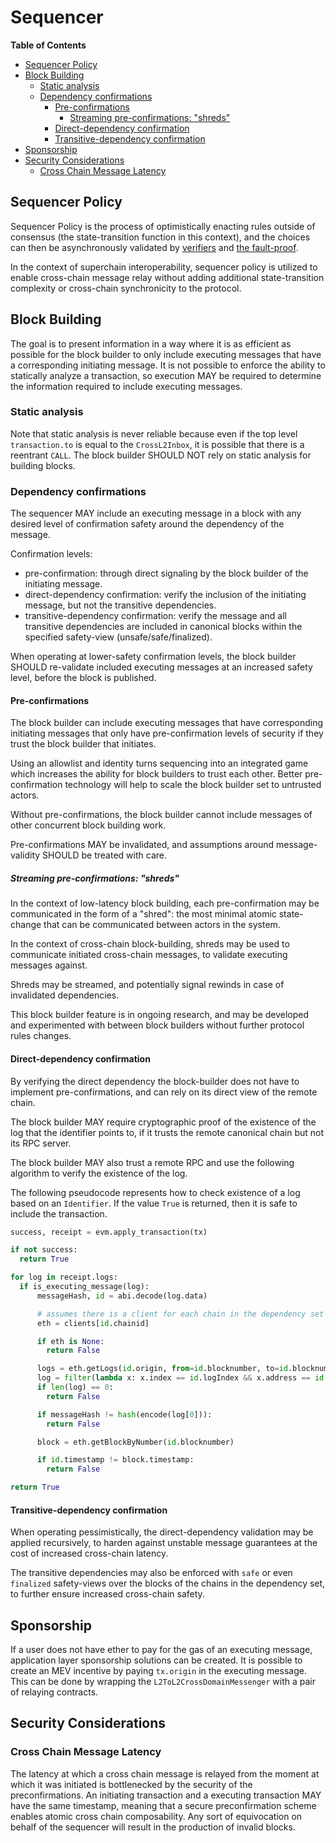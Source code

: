 # Sequencer

<!-- START doctoc generated TOC please keep comment here to allow auto update -->
<!-- DON'T EDIT THIS SECTION, INSTEAD RE-RUN doctoc TO UPDATE -->
**Table of Contents**

- [Sequencer Policy](#sequencer-policy)
- [Block Building](#block-building)
  - [Static analysis](#static-analysis)
  - [Dependency confirmations](#dependency-confirmations)
    - [Pre-confirmations](#pre-confirmations)
      - [Streaming pre-confirmations: "shreds"](#streaming-pre-confirmations-shreds)
    - [Direct-dependency confirmation](#direct-dependency-confirmation)
    - [Transitive-dependency confirmation](#transitive-dependency-confirmation)
- [Sponsorship](#sponsorship)
- [Security Considerations](#security-considerations)
  - [Cross Chain Message Latency](#cross-chain-message-latency)

<!-- END doctoc generated TOC please keep comment here to allow auto update -->

## Sequencer Policy

Sequencer Policy is the process of optimistically enacting rules outside of consensus
(the state-transition function in this context), and the choices can then be asynchronously validated
by [verifiers](./verifier.md) and [the fault-proof](./fault_proof.md).

In the context of superchain interoperability, sequencer policy is utilized to enable cross-chain message relay
without adding additional state-transition complexity or cross-chain synchronicity to the protocol.

## Block Building

The goal is to present information in a way where it is as efficient as possible for the block builder to only include
executing messages that have a corresponding initiating message. It is not possible to enforce the ability to
statically analyze a transaction, so execution MAY be required to determine the information required to include
executing messages.

### Static analysis

Note that static analysis is never reliable because even if the top level `transaction.to`
is equal to the `CrossL2Inbox`, it is possible that there is a reentrant `CALL`. The block
builder SHOULD NOT rely on static analysis for building blocks.

### Dependency confirmations

The sequencer MAY include an executing message in a block with any desired level
of confirmation safety around the dependency of the message.

Confirmation levels:

- pre-confirmation: through direct signaling by the block builder of the initiating message.
- direct-dependency confirmation: verify the inclusion of the initiating message, but not the transitive dependencies.
- transitive-dependency confirmation: verify the message and all transitive dependencies
  are included in canonical blocks within the specified safety-view (unsafe/safe/finalized).

When operating at lower-safety confirmation levels, the block builder SHOULD re-validate included
executing messages at an increased safety level, before the block is published.

#### Pre-confirmations

The block builder can include executing messages that have corresponding initiating messages
that only have pre-confirmation levels of security if they trust the block builder that initiates.

Using an allowlist and identity turns sequencing into an integrated game which increases the ability for
block builders to trust each other. Better pre-confirmation technology will help to scale the block builder
set to untrusted actors.

Without pre-confirmations, the block builder cannot include messages of other concurrent block building work.

Pre-confirmations MAY be invalidated, and assumptions around message-validity SHOULD be treated with care.

##### Streaming pre-confirmations: "shreds"

In the context of low-latency block building, each pre-confirmation may be communicated in the form of a "shred":
the most minimal atomic state-change that can be communicated between actors in the system.

In the context of cross-chain block-building, shreds may be used to communicate initiated cross-chain messages,
to validate executing messages against.

Shreds may be streamed, and potentially signal rewinds in case of invalidated dependencies.

This block builder feature is in ongoing research,
and may be developed and experimented with between block builders without further protocol rules changes.

#### Direct-dependency confirmation

By verifying the direct dependency the block-builder does not have to implement pre-confirmations,
and can rely on its direct view of the remote chain.

The block builder MAY require cryptographic proof of the existence of the log
that the identifier points to, if it trusts the remote canonical chain but not its RPC server.

The block builder MAY also trust a remote RPC and use the following algorithm
to verify the existence of the log.

The following pseudocode represents how to check existence of a log based on an `Identifier`.
If the value `True` is returned, then it is safe to include the transaction.

```python
success, receipt = evm.apply_transaction(tx)

if not success:
  return True

for log in receipt.logs:
  if is_executing_message(log):
      messageHash, id = abi.decode(log.data)

      # assumes there is a client for each chain in the dependency set
      eth = clients[id.chainid]

      if eth is None:
        return False

      logs = eth.getLogs(id.origin, from=id.blocknumber, to=id.blocknumber)
      log = filter(lambda x: x.index == id.logIndex && x.address == id.origin)
      if len(log) == 0:
        return False

      if messageHash != hash(encode(log[0])):
        return False

      block = eth.getBlockByNumber(id.blocknumber)

      if id.timestamp != block.timestamp:
        return False

return True
```

[tx-to]: https://github.com/ethereum/execution-specs/blob/1fed0c0074f9d6aab3861057e1924411948dc50b/src/ethereum/frontier/fork_types.py#L52

#### Transitive-dependency confirmation

When operating pessimistically, the direct-dependency validation may be applied recursively,
to harden against unstable message guarantees at the cost of increased cross-chain latency.

The transitive dependencies may also be enforced with `safe` or even `finalized` safety-views
over the blocks of the chains in the dependency set, to further ensure increased cross-chain safety.

## Sponsorship

If a user does not have ether to pay for the gas of an executing message, application layer sponsorship
solutions can be created. It is possible to create an MEV incentive by paying `tx.origin` in the executing
message. This can be done by wrapping the `L2ToL2CrossDomainMessenger` with a pair of relaying contracts.

## Security Considerations

### Cross Chain Message Latency

The latency at which a cross chain message is relayed from the moment at which it was initiated is bottlenecked by
the security of the preconfirmations. An initiating transaction and a executing transaction MAY have the same timestamp,
meaning that a secure preconfirmation scheme enables atomic cross chain composability. Any sort of equivocation on
behalf of the sequencer will result in the production of invalid blocks.
